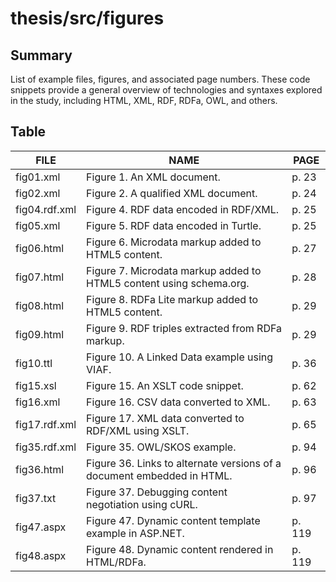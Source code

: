 # thesis/src/figures

## Summary
List of example files, figures, and associated page numbers. These code snippets provide a general overview of technologies and syntaxes explored in the study, including HTML, XML, RDF, RDFa, OWL, and others.

## Table

FILE       		|	NAME																	|	PAGE
----------------|---------------------------------------------------------------------------|---------
fig01.xml		|	Figure 1. An XML document.												|	p. 23
fig02.xml		|	Figure 2. A qualified XML document.										|	p. 24
fig04.rdf.xml	|	Figure 4. RDF data encoded in RDF/XML.									|	p. 25
fig05.xml		|	Figure 5. RDF data encoded in Turtle.									|	p. 25
fig06.html		|	Figure 6. Microdata markup added to HTML5 content.						|	p. 27
fig07.html		|	Figure 7. Microdata markup added to HTML5 content using schema.org.		|	p. 28
fig08.html 		|	Figure 8. RDFa Lite markup added to HTML5 content.						|	p. 29
fig09.html		|	Figure 9. RDF triples extracted from RDFa markup.						|	p. 29
fig10.ttl		|	Figure 10. A Linked Data example using VIAF.							|	p. 36
fig15.xsl		|	Figure 15. An XSLT code snippet.										|	p. 62
fig16.xml		|	Figure 16. CSV data converted to XML.									|	p. 63
fig17.rdf.xml	|	Figure 17. XML data converted to RDF/XML using XSLT.					|	p. 65
fig35.rdf.xml	|	Figure 35. OWL/SKOS example.											|	p. 94
fig36.html		|	Figure 36. Links to alternate versions of a document embedded in HTML.	|	p. 96
fig37.txt		|	Figure 37. Debugging content negotiation using cURL.					|	p. 97
fig47.aspx		|	Figure 47. Dynamic content template example in ASP.NET.					|	p. 119
fig48.aspx		|	Figure 48. Dynamic content rendered in HTML/RDFa.						|	p. 119


